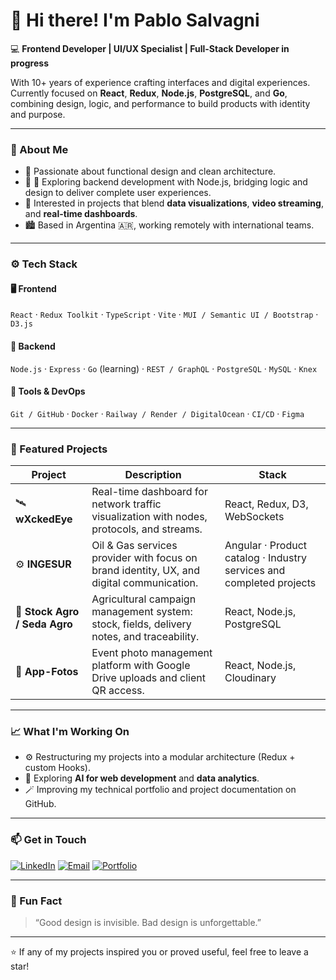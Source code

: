 # 👋 Hi there! I'm Pablo Salvagni

💻 **Frontend Developer | UI/UX Specialist | Full-Stack Developer in progress**

With 10+ years of experience crafting interfaces and digital experiences.  
Currently focused on **React**, **Redux**, **Node.js**, **PostgreSQL**, and **Go**, combining design, logic, and performance to build products with identity and purpose.

---

### 🧠 About Me

- 🧩 Passionate about functional design and clean architecture.  
- 🌱 🌱 Exploring backend development with Node.js, bridging logic and design to deliver complete user experiences.  
- 🎯 Interested in projects that blend **data visualizations**, **video streaming**, and **real-time dashboards**.  
- 🏙 Based in Argentina 🇦🇷, working remotely with international teams.  

---

### ⚙️ Tech Stack

#### 🖥️ Frontend
`React` · `Redux Toolkit` · `TypeScript` · `Vite` · `MUI / Semantic UI / Bootstrap` · `D3.js`

#### 🧩 Backend
`Node.js` · `Express` · `Go` (learning) · `REST / GraphQL` · `PostgreSQL` · `MySQL` · `Knex` 

#### 🧰 Tools & DevOps
`Git / GitHub` · `Docker` · `Railway / Render / DigitalOcean` · `CI/CD` · `Figma`

---

### 🧭 Featured Projects

| Project | Description | Stack |
|----------|--------------|--------|
| 🛰️ **wXckedEye** | Real-time dashboard for network traffic visualization with nodes, protocols, and streams. | React, Redux, D3, WebSockets |
| ⚙️ **INGESUR** | Oil & Gas services provider with focus on brand identity, UX, and digital communication. | Angular · Product catalog · Industry services and completed projects |
| 🌾 **Stock Agro / Seda Agro** | Agricultural campaign management system: stock, fields, delivery notes, and traceability. | React, Node.js, PostgreSQL |
| 📸 **App-Fotos** | Event photo management platform with Google Drive uploads and client QR access. | React, Node.js, Cloudinary |

---

### 📈 What I'm Working On

- ⚙️ Restructuring my projects into a modular architecture (Redux + custom Hooks).  
- 🧠 Exploring **AI for web development** and **data analytics**.  
- 🪄 Improving my technical portfolio and project documentation on GitHub.  

---

### 📫 Get in Touch

[![LinkedIn](https://img.shields.io/badge/-Pablo_Salvagni-blue?logo=Linkedin&logoColor=white&style=flat-square)](https://www.linkedin.com/in/pablosalvagni)
[![Email](https://img.shields.io/badge/-pablosalvagni%40gmail.com-red?logo=gmail&logoColor=white&style=flat-square)](mailto:pablosalvagni@gmail.com)
[![Portfolio](https://img.shields.io/badge/-Portfolio-black?logo=githubpages&style=flat-square)](https://pablosalvagni.github.io)

---

### 🧩 Fun Fact
> “Good design is invisible. Bad design is unforgettable.”

---

⭐️ If any of my projects inspired you or proved useful, feel free to leave a star!
